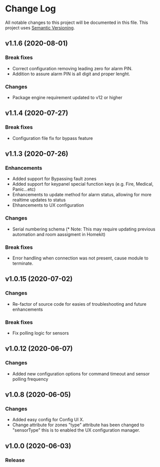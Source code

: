 # Change Log

All notable changes to this project will be documented in this file. This project uses [Semantic Versioning](https://semver.org/).

## v1.1.6 (2020-08-01)

### Break fixes
* Correct configuration removing leading zero for alarm PIN. 
* Addition to assure alarm PIN is all digit and proper lenght.

### Changes
* Package engine requirement updated to v12 or higher
  
## v1.1.4 (2020-07-27)

### Break fixes
* Configuration file fix for bypass feature 

## v1.1.3 (2020-07-26)

### Enhancements
* Added support for Bypassing fault zones
* Added support for keypanel special function keys (e.g. Fire, Medical, Panic...etc)
* Enhancements to update method for alarm status, allowing for more realtime updates to status
* Ehhancements to UX configuration

### Changes
* Serial numbering schema  (* Note: This may require updating previous automation and room aassigment in Homekit)
  
### Break fixes
* Error handling when connection was not present, cause module to terminate. 
  
## v1.0.15 (2020-07-02)

### Changes
* Re-factor of source code for easies of troubleshooting and future enhancements
  
### Break fixes
* Fix polling logic for sensors
  

## v1.0.12 (2020-06-07)

### Changes
* Added new configuration options for command timeout and sensor polling frequency


## v1.0.8 (2020-06-05)

### Changes
* Added easy config for Config UI X.
* Change attribute for zones "type" attribute has been changed to "sensorType" this is to enabled the UX configuration manager.


## v1.0.0 (2020-06-03)
### Release
